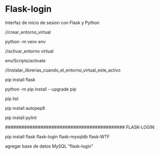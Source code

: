 # Flask-login
Interfaz de inicio de sesion con Flask y Python

//crear_entorno_virtual

python -m venv env

//activar_entorno virtual

env/Scripts/activate

//instalar_librerias_cuando_el_entorno_virtual_este_activo

pip install flask

python -m pip install --upgrade pip

pip list

pip install autopep8

pip install pylint


############################################ FLASK-LOGIN

pip install flask flask-login flask-mysqldb flask-WTF

agregar base de datos MySQL "flask-login"
